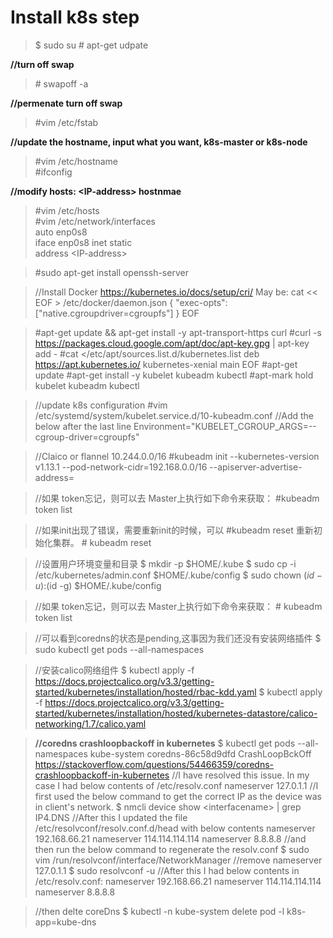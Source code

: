 # Install k8s step

>$ sudo su
\# apt-get udpate

**//turn off swap**
>\# swapoff -a

**//permenate turn off swap**
>\#vim /etc/fstab

**//update the hostname, input what you want, k8s-master or k8s-node**
>\#vim /etc/hostname  
>\#ifconfig

**//modify hosts: \<IP-address> hostnmae**
>\#vim /etc/hosts  
>\#vim /etc/network/interfaces  
auto enp0s8   
iface enp0s8 inet static    
address \<IP-address>   

>\#sudo apt-get install openssh-server

>//Install Docker
<https://kubernetes.io/docs/setup/cri/>
May be: 
cat \<\< EOF > /etc/docker/daemon.json
{
  "exec-opts": ["native.cgroupdriver=cgroupfs"]
}
EOF

>\#apt-get update && apt-get install -y apt-transport-https curl
\#curl -s https://packages.cloud.google.com/apt/doc/apt-key.gpg | apt-key add -
\#cat <<EOF >/etc/apt/sources.list.d/kubernetes.list
deb https://apt.kubernetes.io/ kubernetes-xenial main
EOF
\#apt-get update
\#apt-get install -y kubelet kubeadm kubectl
\#apt-mark hold kubelet kubeadm kubectl

>//update k8s configuration
\#vim /etc/systemd/system/kubelet.service.d/10-kubeadm.conf
//Add the below after the last line
Environment="KUBELET_CGROUP_ARGS=--cgroup-driver=cgroupfs"

>//Claico or flannel 10.244.0.0/16
\#kubeadm init --kubernetes-version v1.13.1 --pod-network-cidr=192.168.0.0/16 --apiserver-advertise-address=<IP address>

>//如果 token忘记，则可以去 Master上执行如下命令来获取：
\#kubeadm token list


>//如果init出现了错误，需要重新init的时候，可以 #kubeadm reset 重新初始化集群。
\# kubeadm reset

>//设置用户环境变量和目录
\$ mkdir -p \$HOME/.kube
\$ sudo cp -i /etc/kubernetes/admin.conf \$HOME/.kube/config
\$ sudo chown $(id -u):$(id -g) \$HOME/.kube/config

>//如果 token忘记，则可以去 Master上执行如下命令来获取：
\# kubeadm token list

>//可以看到coredns的状态是pending,这事因为我们还没有安装网络插件
\$ sudo kubectl get pods --all-namespaces

>//安装calico网络组件
\$ kubectl apply -f <https://docs.projectcalico.org/v3.3/getting-started/kubernetes/installation/hosted/rbac-kdd.yaml>
\$ kubectl apply -f https://docs.projectcalico.org/v3.3/getting-started/kubernetes/installation/hosted/kubernetes-datastore/calico-networking/1.7/calico.yaml

>**//coredns crashloopbackoff in kubernetes**
\$ kubectl get pods --all-namespaces
kube-system coredns-86c58d9dfd      CrashLoopBckOff
<https://stackoverflow.com/questions/54466359/coredns-crashloopbackoff-in-kubernetes>
>//I have resolved this issue. In my case I had below contents of /etc/resolv.conf
nameserver     127.0.1.1
//I first used the below command to get the correct IP as the device was in client's network.
\$ nmcli device show \<interfacename> | grep IP4.DNS
//After this I updated the file /etc/resolvconf/resolv.conf.d/head with below contents
nameserver    192.168.66.21
nameserver    114.114.114.114
nameserver    8.8.8.8
//and then run the below command to regenerate the resolv.conf
\$ sudo vim /run/resolvconf/interface/NetworkManager
//remove nameserver 127.0.1.1
\$ sudo resolvconf -u
//After this I had below contents in /etc/resolv.conf:
nameserver    192.168.66.21
nameserver    114.114.114.114
nameserver    8.8.8.8

>//then delte coreDns 
\$ kubectl -n kube-system delete pod -l k8s-app=kube-dns